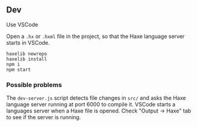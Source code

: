 ## Dev

Use VSCode

Open a `.hx` or `.hxml` file in the project, so that the Haxe language server
starts in VSCode.

```
haxelib newrepo
haxelib install
npm i
npm start
```

### Possible problems

The `dev-server.js` script detects file changes in `src/` and asks the Haxe
language server running at port 6000 to compile it.
VSCode starts a languages server when a Haxe file is opened.
Check "Output -> Haxe" tab to see if the server is running.
